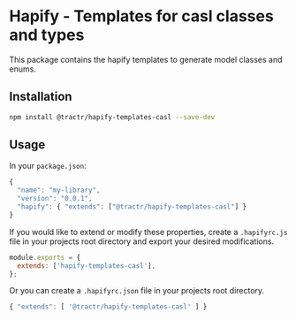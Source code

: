 # Hapify - Templates for casl classes and types

This package contains the hapify templates to generate model classes and enums.

## Installation

```sh
npm install @tractr/hapify-templates-casl --save-dev
```

## Usage

In your `package.json`:

```javascript
{
  "name": "my-library",
  "version": "0.0.1",
  "hapify": { "extends": ["@tractr/hapify-templates-casl"] }
}
```

If you would like to extend or modify these properties, create a `.hapifyrc.js`
file in your projects root directory and export your desired modifications.

```javascript
module.exports = {
  extends: ['hapify-templates-casl'],
};
```

Or you can create a `.hapifyrc.json` file in your projects root directory.

```javascript
{ "extends": [ '@tractr/hapify-templates-casl' ] }
```
